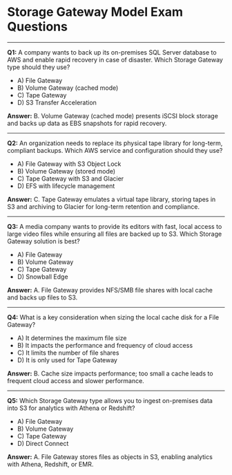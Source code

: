 # Storage Gateway Model Exam Questions

---
**Q1:** A company wants to back up its on-premises SQL Server database to AWS and enable rapid recovery in case of disaster. Which Storage Gateway type should they use?
- A) File Gateway
- B) Volume Gateway (cached mode)
- C) Tape Gateway
- D) S3 Transfer Acceleration

**Answer:** B. Volume Gateway (cached mode) presents iSCSI block storage and backs up data as EBS snapshots for rapid recovery.

---
**Q2:** An organization needs to replace its physical tape library for long-term, compliant backups. Which AWS service and configuration should they use?
- A) File Gateway with S3 Object Lock
- B) Volume Gateway (stored mode)
- C) Tape Gateway with S3 and Glacier
- D) EFS with lifecycle management

**Answer:** C. Tape Gateway emulates a virtual tape library, storing tapes in S3 and archiving to Glacier for long-term retention and compliance.

---
**Q3:** A media company wants to provide its editors with fast, local access to large video files while ensuring all files are backed up to S3. Which Storage Gateway solution is best?
- A) File Gateway
- B) Volume Gateway
- C) Tape Gateway
- D) Snowball Edge

**Answer:** A. File Gateway provides NFS/SMB file shares with local cache and backs up files to S3.

---
**Q4:** What is a key consideration when sizing the local cache disk for a File Gateway?
- A) It determines the maximum file size
- B) It impacts the performance and frequency of cloud access
- C) It limits the number of file shares
- D) It is only used for Tape Gateway

**Answer:** B. Cache size impacts performance; too small a cache leads to frequent cloud access and slower performance.

---
**Q5:** Which Storage Gateway type allows you to ingest on-premises data into S3 for analytics with Athena or Redshift?
- A) File Gateway
- B) Volume Gateway
- C) Tape Gateway
- D) Direct Connect

**Answer:** A. File Gateway stores files as objects in S3, enabling analytics with Athena, Redshift, or EMR.
